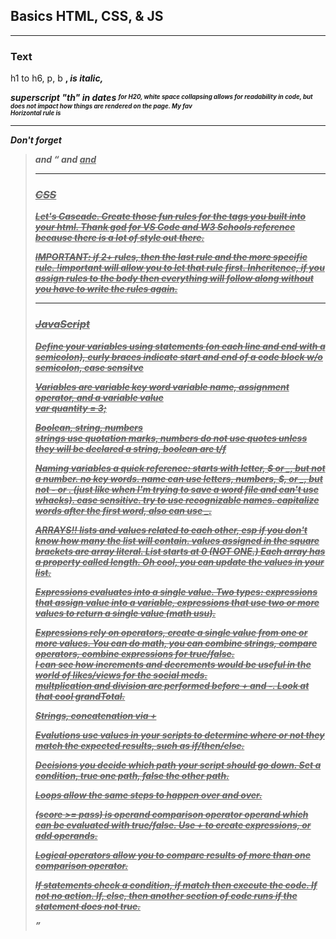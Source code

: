 ## Basics HTML, CSS, & JS
---
### Text
 <p> h1 to h6, p, b <strong>, <em> is italic, </p>
 <p> superscript "th" in dates <sup> <sub> for H20, white space collapsing allows for readability in code, but does not impact how things are rendered on the page. My fav <br/>  Horizontal rule is <hr/> </p>
 <p> Don't forget <blockquote> and <q> and <ins> and <del> </p>


---
### CSS
<p> Let's Cascade. Create those fun rules for the tags you built into your html. Thank god for VS Code and W3 Schools reference because there is a lot of style out there. </p>
<p> IMPORTANT: if 2+ rules, then the last rule and the more specific rule. !important will allow you to let that rule first. Inheritence, if you assign rules to the body then everything will follow along without you have to write the rules again. </p>

---
### JavaScript

<p> Define your variables using statements (on each line and end with a semicolon), curly braces indicate start and end of a <i>code block </i> w/o semicolon, case sensitve </p>

<p> Variables are variable key word variable name, assignment operator, and a variable value <br>
      var quantity = 3;
<p> Boolean, string, numbers <br> strings use quotation marks, numbers do not use quotes unless they will be declared a string, boolean are t/f </p>
<p> Naming variables a quick reference: starts with letter, $ or _, but not a number. no key words. name can use letters, numbers, $, or _, but not - or . (just like when I'm trying to save a word file and can't use whacks). case sensitive. try to use recognizable names. capitalize words after the first word, also can use _. </p>
<p> ARRAYS!! lists and values related to each other, esp if you don't know how many the list will contain. values assigned in the square brackets are array literal. List starts at 0 (NOT ONE.) Each array has a property called length. Oh cool, you can update the values in your list.</p>
<p> Expressions evaluates into a single value. Two types: expressions that assign value into a variable, expressions that use two or more values to return a single value (math usu). </p>
<p> Expressions rely on operators, create a single value from one or more values. You can do math, you can combine strings, compare operators, combine expressions for true/false. <br>I can see how increments and decrements would be useful in the world of likes/views for the social meds. <br> multplication and division are performed before + and -. Look at that cool grandTotal. </p>
<p> Strings, concatenation via + </p>
<p> Evalutions use values in your scripts to determine where or not they match the expected results, such as if/then/else. </p>
<p> Decisions you decide which path your script should go down. Set a condition, true one path, false the other path. </p>
<p> Loops allow the same steps to happen over and over. </p>
<p> (score >= pass) is operand comparison operator operand which can be evaluated with true/false. Use + to create expressions, or add operands. </p>
<p> Logical operators allow you to compare results of more than one comparison operator. </p>
<p> If statements check a condition, if match then execute the code. If not no action. If, else, then another section of code runs if the statement does not true. 
